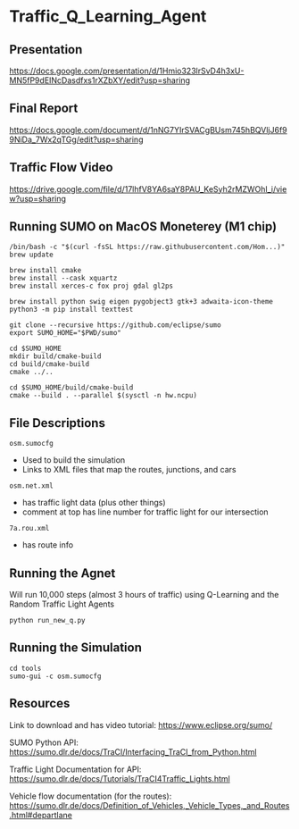 # Traffic_Q_Learning_Agent

## Presentation
https://docs.google.com/presentation/d/1Hmio323lrSvD4h3xU-MN5fP9dEINcDasdfxs1rXZbXY/edit?usp=sharing 

## Final Report
https://docs.google.com/document/d/1nNG7YIrSVACgBUsm745hBQVljJ6f99NiDa_7Wx2qTGg/edit?usp=sharing

## Traffic Flow Video
https://drive.google.com/file/d/17lhfV8YA6saY8PAU_KeSyh2rMZWOhl_i/view?usp=sharing


## Running SUMO on MacOS Moneterey (M1 chip)

```
/bin/bash -c "$(curl -fsSL https://raw.githubusercontent.com/Hom...)"
brew update

brew install cmake
brew install --cask xquartz
brew install xerces-c fox proj gdal gl2ps

brew install python swig eigen pygobject3 gtk+3 adwaita-icon-theme
python3 -m pip install texttest

git clone --recursive https://github.com/eclipse/sumo
export SUMO_HOME="$PWD/sumo"

cd $SUMO_HOME
mkdir build/cmake-build
cd build/cmake-build
cmake ../..

cd $SUMO_HOME/build/cmake-build
cmake --build . --parallel $(sysctl -n hw.ncpu)
```


## File Descriptions

`osm.sumocfg`
  - Used to build the simulation
  - Links to XML files that map the routes, junctions, and cars

`osm.net.xml`
  - has traffic light data (plus other things) 
  - comment at top has line number for traffic light for our intersection

`7a.rou.xml` 
  - has route info 


## Running the Agnet
 
Will run 10,000 steps (almost 3 hours of traffic) using Q-Learning and the Random Traffic Light Agents
```
python run_new_q.py
```

## Running the Simulation

```
cd tools
sumo-gui -c osm.sumocfg 
```

 
## Resources

Link to download and has video tutorial: https://www.eclipse.org/sumo/

SUMO Python API: https://sumo.dlr.de/docs/TraCI/Interfacing_TraCI_from_Python.html

Traffic Light Documentation for API: https://sumo.dlr.de/docs/Tutorials/TraCI4Traffic_Lights.html

Vehicle flow documentation (for the routes): https://sumo.dlr.de/docs/Definition_of_Vehicles,_Vehicle_Types,_and_Routes.html#departlane
